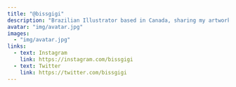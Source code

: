 ```yaml
---
title: "@bissgigi"
description: "Brazilian Illustrator based in Canada, sharing my artwork and learning journey"
avatar: "img/avatar.jpg"
images:
  - "img/avatar.jpg"
links:
  - text: Instagram
    link: https://instagram.com/bissgigi
  - text: Twitter
    link: https://twitter.com/bissgigi
---
```

